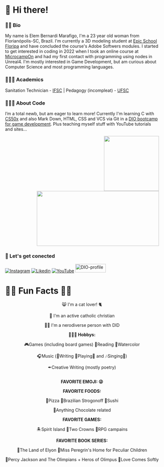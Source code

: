 # 👋 Hi there!

### 🧒🏽 Bio
My name is Elem Bernardi Marafigo, I'm a 23 year old woman from Florianópolis-SC, Brazil. I'm currently a 3D modeling student at [Epic School Floripa](https://epicschool.com.br/) and have concluded the course's Adobe Softwers modules. I started to get interested in coding in 2022 when I took an online course at [MicrocampOn](https://microcamp.eadplataforma.app/) and had my first contact with programming using nodes in Unreal4. I'm mostly interested in Game Development, but am curious about Computer Science and most programming languages.

### 👩🏽‍🎓 Academics

Sanitation Technician - [IFSC](https://www.ifsc.edu.br/)  |  Pedagogy (incompleat) - [UFSC](https://ufsc.br/)

### 👩🏽‍💻 About Code

I’m a total newb, but am eager to learn more! Currently I'm learning C with [CS50x](https://cs50.harvard.edu/x/2023/) and also Mark Down, HTML, CSS and VCS via Git in a [DIO bootcamp for game development](https://web.dio.me/track/potencia-tech-ifood-desenvolvimento-de-jogos?tab=about). Plus teaching myself stuff with YouTube tutorials and sites...

<div>
<p align="right">
<img height="180cm" src="https://github-readme-stats.vercel.app/api?username=elem3d&show_icons=true&theme=radical&rank_icon=github" />
<img height="180cm" width="400cm" src="https://github-readme-stats.vercel.app/api/top-langs/?username=elem3d&layout=compact" />
</p>
</div>

### 🔌 Let's get conected

[![Instagram](https://img.shields.io/badge/Instagram-E4405F?style=for-the-badge&logo=instagram&logoColor=white)](https://www.instagram.com/elem3d/)
[![Likedin](https://img.shields.io/badge/LinkedIn-0077B5?style=for-the-badge&logo=linkedin&logoColor=white)](https://www.linkedin.com/in/elem-bernardi-marafigo-4b13a8298/)
[![YouTube](https://img.shields.io/badge/YouTube-FF0000?style=for-the-badge&logo=youtube&logoColor=white)](https://www.youtube.com/channel/UCch3yHMRzz0i22n9yEvHhjQ)
[<img alt="DIO-profile" height="28" width="100" src="https://hermes.digitalinnovation.one/users/company/3a52d6e3-a58c-4755-89c9-fbc093a8868f.png" />](https://www.dio.me/users/elem_marafigo)


# 🐱‍👓 Fun Facts 🐱‍💻

<p align="center">
😸 I'm a cat lover! 🐈
</p>
<p align="center">
💒 I'm an active catholic christian
 </p>
<p align="center">
🧠🌈 I'm a nerodiverse person with DID

<p align="center">
<b>🤹🏽‍♀️ Hobbys:</b>
</p>
<p align="center">
🎮Games (including board games) 📖Reading 🎨Watercolor
 <p align="center">
🎧Music (🎼Writing 🎸Playing🎹 and 🎶Singing🎤)
<p align="center">
✒Creative Writing (mostly poetry)

<p align="center">
  <h2></h2>
</p>
<p align="center">
<b>FAVORITE EMOJI: 😜</b>
</p>

<p align="center">
<b>FAVORITE FOODS:</b>
</p>

<p align="center">
🍕Pizza 🍛Brazilian Strogonoff 🍣Sushi 
 <p align="center">
🍫Anything Chocolate related
  
<p align="center">
<b>FAVORITE GAMES:</b>
</p>

<p align="center">
🏝Spirit Island 👑Two Crowns 🎲RPG campains

<p align="center">
<b>FAVORITE BOOK SERIES:</b>
</p>
<p align="center">
📗The Land of Elyon 
📘Miss Peregrin's Home for Peculiar Children 
<p align="center">
📙Percy Jackson and The Olimpians + Heros of Olimpus 
📕Love Comes Softly
</p>

<!---
elem3d/elem3d is a ✨ special ✨ repository because its `README.md` (this file) appears on your GitHub profile.
You can click the Preview link to take a look at your changes.
--->
